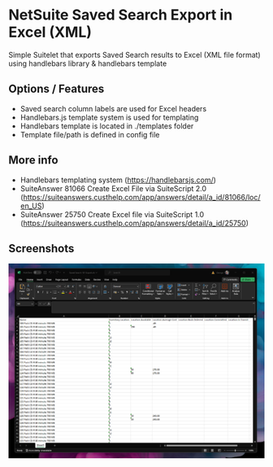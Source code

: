 # NetSuite Saved Search Export in Excel (XML)
Simple Suitelet that exports Saved Search results to Excel (XML file format) using handlebars library & handlebars template

## Options / Features
- Saved search column labels are used for Excel headers
- Handlebars.js template system is used for templating
- Handlebars template is located in ./templates folder
- Template file/path is defined in config file

## More info
- Handlebars templating system (https://handlebarsjs.com/)
- SuiteAnswer 81066 Create Excel File via SuiteScript 2.0
  (https://suiteanswers.custhelp.com/app/answers/detail/a_id/81066/loc/en_US)
- SuiteAnswer 25750 Create Excel file via SuiteScript 1.0 (https://suiteanswers.custhelp.com/app/answers/detail/a_id/25750)

## Screenshots
![App Screenshot](screenshots/screenshot1.png)
